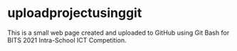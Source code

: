 # uploadprojectusinggit
This is a small web page created and uploaded to GitHub using Git Bash for BITS 2021 Intra-School ICT Competition.
